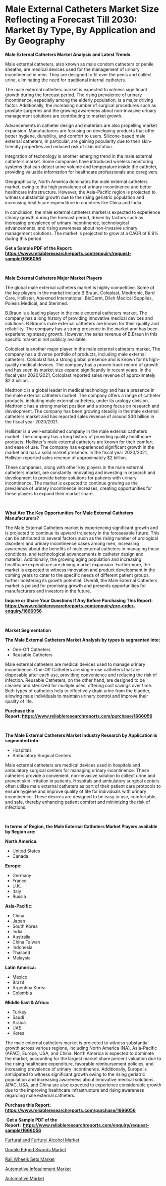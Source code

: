 <p><h1>Male External Catheters Market Size Reflecting a Forecast Till 2030: Market By Type, By Application and By Geography</h1></p><p><strong>Male External Catheters Market Analysis and Latest Trends</strong></p>
<p><p>Male external catheters, also known as male condom catheters or penile sheaths, are medical devices used for the management of urinary incontinence in men. They are designed to fit over the penis and collect urine, eliminating the need for traditional internal catheters.</p><p>The male external catheters market is expected to witness significant growth during the forecast period. The rising prevalence of urinary incontinence, especially among the elderly population, is a major driving factor. Additionally, the increasing number of surgical procedures such as prostate surgeries and the growing awareness about non-invasive urinary management solutions are contributing to market growth.</p><p>Advancements in catheter design and materials are also propelling market expansion. Manufacturers are focusing on developing products that offer better hygiene, durability, and comfort to users. Silicone-based male external catheters, in particular, are gaining popularity due to their skin-friendly properties and reduced risk of skin irritation.</p><p>Integration of technology is another emerging trend in the male external catheters market. Some companies have introduced wireless monitoring systems that can detect urine volume and temperature inside the catheter, providing valuable information for healthcare professionals and caregivers.</p><p>Geographically, North America dominates the male external catheters market, owing to the high prevalence of urinary incontinence and better healthcare infrastructure. However, the Asia-Pacific region is projected to witness substantial growth due to the rising geriatric population and increasing healthcare expenditure in countries like China and India.</p><p>In conclusion, the male external catheters market is expected to experience steady growth during the forecast period, driven by factors such as increasing prevalence of urinary incontinence, technological advancements, and rising awareness about non-invasive urinary management solutions. The market is projected to grow at a CAGR of 6.9% during this period.</p></p>
<p><strong>Get a Sample PDF of the Report:&nbsp; <a href="https://www.reliableresearchreports.com/enquiry/request-sample/1666056">https://www.reliableresearchreports.com/enquiry/request-sample/1666056</a></strong></p>
<p>&nbsp;</p>
<p><strong>Male External Catheters Major Market Players</strong></p>
<p><p>The global male external catheters market is highly competitive. Some of the key players in the market include B.Braun, Coloplast, Medtronic, Bard Care, Hollister, Apexmed International, BioDerm, Dileh Medical Supplies, Poiesis Medical, and Sterimed.</p><p>B.Braun is a leading player in the male external catheters market. The company has a long history of providing innovative medical devices and solutions. B.Braun's male external catheters are known for their quality and reliability. The company has a strong presence in the market and has been experiencing steady growth. However, the sales revenue of B.Braun in this specific market is not publicly available.</p><p>Coloplast is another major player in the male external catheters market. The company has a diverse portfolio of products, including male external catheters. Coloplast has a strong global presence and is known for its high-quality medical devices. The company has a proven track record of growth and has seen its market size expand significantly in recent years. In the fiscal year 2020/2021, Coloplast reported sales revenue of approximately $2.3 billion.</p><p>Medtronic is a global leader in medical technology and has a presence in the male external catheters market. The company offers a range of catheter products, including male external catheters, under its urology division. Medtronic has a strong market position and a strong focus on research and development. The company has been growing steadily in the male external catheters market and has reported sales revenue of around $30 billion in the fiscal year 2020/2021.</p><p>Hollister is a well-established company in the male external catheters market. The company has a long history of providing quality healthcare products. Hollister's male external catheters are known for their comfort and ease of use. The company has experienced significant growth in the market and has a solid market presence. In the fiscal year 2020/2021, Hollister reported sales revenue of approximately $2 billion.</p><p>These companies, along with other key players in the male external catheters market, are constantly innovating and investing in research and development to provide better solutions for patients with urinary incontinence. The market is expected to continue growing as the prevalence of urinary incontinence increases, creating opportunities for these players to expand their market share.</p></p>
<p>&nbsp;</p>
<p><strong>What Are The Key Opportunities For Male External Catheters Manufacturers?</strong></p>
<p><p>The Male External Catheters market is experiencing significant growth and is projected to continue its upward trajectory in the foreseeable future. This can be attributed to several factors such as the rising number of urological disorders and urinary incontinence cases among men, increasing awareness about the benefits of male external catheters in managing these conditions, and technological advancements in catheter design and material. Additionally, the growing aging population and increasing healthcare expenditure are driving market expansion. Furthermore, the market is expected to witness innovation and product development in the coming years to cater to the specific needs of different patient groups, further bolstering its growth potential. Overall, the Male External Catheters market is poised for promising growth and presents opportunities for manufacturers and investors in the future.</p></p>
<p><strong>Inquire or Share Your Questions If Any Before Purchasing This Report: <a href="https://www.reliableresearchreports.com/enquiry/pre-order-enquiry/1666056">https://www.reliableresearchreports.com/enquiry/pre-order-enquiry/1666056</a></strong></p>
<p>&nbsp;</p>
<p><strong>Market Segmentation</strong></p>
<p><strong>The Male External Catheters Market Analysis by types is segmented into:</strong></p>
<p><ul><li>One-Off Catheters</li><li>Reusable Catheters</li></ul></p>
<p><p>Male external catheters are medical devices used to manage urinary incontinence. One-Off Catheters are single-use catheters that are disposable after each use, providing convenience and reducing the risk of infection. Reusable Catheters, on the other hand, are designed to be cleaned and sterilized for multiple uses, offering cost savings over time. Both types of catheters help to effectively drain urine from the bladder, allowing male individuals to maintain urinary control and improve their quality of life.</p></p>
<p><strong>Purchase this Report:&nbsp;<a href="https://www.reliableresearchreports.com/purchase/1666056">https://www.reliableresearchreports.com/purchase/1666056</a></strong></p>
<p>&nbsp;</p>
<p><strong>The Male External Catheters Market Industry Research by Application is segmented into:</strong></p>
<p><ul><li>Hospitals</li><li>Ambulatory Surgical Centers</li></ul></p>
<p><p>Male external catheters are medical devices used in hospitals and ambulatory surgical centers for managing urinary incontinence. These catheters provide a convenient, non-invasive solution to collect urine and prevent skin irritation in patients. Hospitals and ambulatory surgical centers often utilize male external catheters as part of their patient care protocols to ensure hygiene and improve quality of life for individuals with urinary incontinence. These devices are designed to be easy to use, comfortable, and safe, thereby enhancing patient comfort and minimizing the risk of infections.</p></p>
<p>&nbsp;</p>
<p><strong>In terms of Region, the Male External Catheters Market Players available by Region are:</strong></p>
<p>
    <p> <strong> North America: </strong>
        <ul>
            <li>United States</li>
            <li>Canada</li>
        </ul>
        </p> 
    <p> <strong> Europe: </strong>
        <ul>
            <li>Germany</li>
            <li>France</li>
            <li>U.K.</li>
            <li>Italy</li>
            <li>Russia</li>
        </ul>
        </p> 
    <p> <strong> Asia-Pacific: </strong>
        <ul>
            <li>China</li>
            <li>Japan</li>
            <li>South Korea</li>
            <li>India</li>
            <li>Australia</li>
            <li>China Taiwan</li>
            <li>Indonesia</li>
            <li>Thailand</li>
            <li>Malaysia</li>
        </ul>
        </p> 
    <p> <strong> Latin America: </strong>
        <ul>
            <li>Mexico</li>
            <li>Brazil</li>
            <li>Argentina Korea</li>
            <li>Colombia</li>
        </ul>
        </p> 
    <p> <strong> Middle East & Africa: </strong>
        <ul>
            <li>Turkey</li>
            <li>Saudi</li>
            <li>Arabia</li>
            <li>UAE</li>
            <li>Korea</li>
        </ul>
    </p>
    </p>
<p><p>The male external catheters market is projected to witness substantial growth across various regions, including North America (NA), Asia-Pacific (APAC), Europe, USA, and China. North America is expected to dominate the market, accounting for the largest market share percent valuation due to the rising healthcare expenditure, favorable reimbursement policies, and increasing prevalence of urinary incontinence. Additionally, Europe is anticipated to witness significant growth owing to the rising geriatric population and increasing awareness about innovative medical solutions. APAC, USA, and China are also expected to experience considerable growth due to the improving healthcare infrastructure and rising awareness regarding male external catheters.</p></p>
<p><strong>Purchase this Report: <a href="https://www.reliableresearchreports.com/purchase/1666056">https://www.reliableresearchreports.com/purchase/1666056</a></strong></p>
<p>&nbsp;<strong>Get a Sample PDF of the Report:&nbsp;&nbsp;<a href="https://www.reliableresearchreports.com/enquiry/request-sample/1666056">https://www.reliableresearchreports.com/enquiry/request-sample/1666056</a></strong></p>
<p><strong></strong></p>
<p><p><a href="https://www.linkedin.com/pulse/furfural-furfuryl-alcohol-market-share-amp-new-trends-analysis/">Furfural and Furfuryl Alcohol Market</a></p><p><a href="https://www.linkedin.com/pulse/double-edged-swords-market-share-amp-new-trends-analysis/">Double Edged Swords Market</a></p><p><a href="https://www.linkedin.com/pulse/rail-wheels-sets-market-challenges-opportunities-growth/">Rail Wheels Sets Market</a></p><p><a href="https://medium.com/@lorimyers95/automotive-infotainment-market-size-growth-forecast-2023-2030-7a58de136729">Automotive Infotainment Market</a></p><p><a href="https://medium.com/@kimberlymontgomery2004/automotive-market-size-growth-forecast-2023-2030-7deb351fd9c4">Automotive Market</a></p></p>